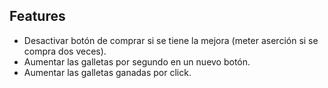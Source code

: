 ﻿## Features
- Desactivar botón de comprar si se tiene la mejora (meter aserción si se compra dos veces).
- Aumentar las galletas por segundo en un nuevo botón.
- Aumentar las galletas ganadas por click.
